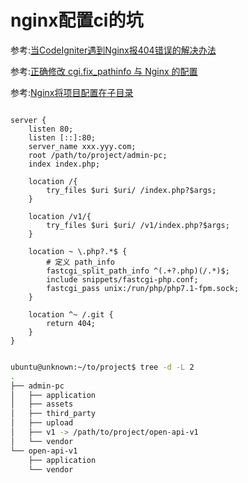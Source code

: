 # nginx配置ci的坑

参考:[当CodeIgniter遇到Nginx报404错误的解决办法](https://blog.csdn.net/yanzi1225627/article/details/49699483)

参考:[正确修改 cgi.fix_pathinfo 与 Nginx 的配置](https://www.yephy.com/pathinfo-and-nginx-conf.html)

参考:[Nginx将项目配置在子目录](https://www.cnblogs.com/skyfynn/p/5951839.html)

~~~nginx

server {
	listen 80;
	listen [::]:80;
	server_name xxx.yyy.com;
	root /path/to/project/admin-pc;
	index index.php;

	location /{
		try_files $uri $uri/ /index.php?$args;
	}

	location /v1/{
		try_files $uri $uri/ /v1/index.php?$args;
	}

	location ~ \.php?.*$ {
		# 定义 path_info
		fastcgi_split_path_info ^(.+?.php)(/.*)$;
		include snippets/fastcgi-php.conf;
		fastcgi_pass unix:/run/php/php7.1-fpm.sock;
	}

	location ^~ /.git {
		return 404;
	}
}

~~~

~~~bash

ubuntu@unknown:~/to/project$ tree -d -L 2
.
├── admin-pc
│   ├── application
│   ├── assets
│   ├── third_party
│   ├── upload
│   ├── v1 -> /path/to/project/open-api-v1
│   └── vendor
└── open-api-v1
    ├── application
    └── vendor

~~~
